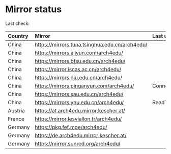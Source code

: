 <script src="./time.js"></script>
# Mirror status
Last check: <script type="text/javascript">localize(1675690363.8342128);</script>

|Country|Mirror|Last update|
|:------|:-----|:----------|
|China|https://mirrors.tuna.tsinghua.edu.cn/arch4edu/|<script type="text/javascript">localize(1675665249);</script>|
|China|https://mirrors.aliyun.com/arch4edu/|<script type="text/javascript">localize(1675621829);</script>|
|China|https://mirrors.bfsu.edu.cn/arch4edu/|<script type="text/javascript">localize(1675665249);</script>|
|China|https://mirror.iscas.ac.cn/arch4edu/|<script type="text/javascript">localize(1675665249);</script>|
|China|https://mirrors.nju.edu.cn/arch4edu/|<script type="text/javascript">localize(1675665249);</script>|
|China|https://mirrors.pinganyun.com/arch4edu/|ConnectionError|
|China|https://mirrors.sau.edu.cn/arch4edu/|<script type="text/javascript">localize(1673850842);</script>|
|China|https://mirrors.ynu.edu.cn/arch4edu/|ReadTimeout|
|Austria|https://at.arch4edu.mirror.kescher.at/|<script type="text/javascript">localize(1675665249);</script>|
|France|https://mirror.lesviallon.fr/arch4edu/|<script type="text/javascript">localize(1675665249);</script>|
|Germany|https://pkg.fef.moe/arch4edu/|<script type="text/javascript">localize(1675665249);</script>|
|Germany|https://de.arch4edu.mirror.kescher.at/|<script type="text/javascript">localize(1675665249);</script>|
|Germany|https://mirror.sunred.org/arch4edu/|<script type="text/javascript">localize(1675665249);</script>|

<script src="./tablefilter/tablefilter.js"></script>
<script src="./table.js"></script>